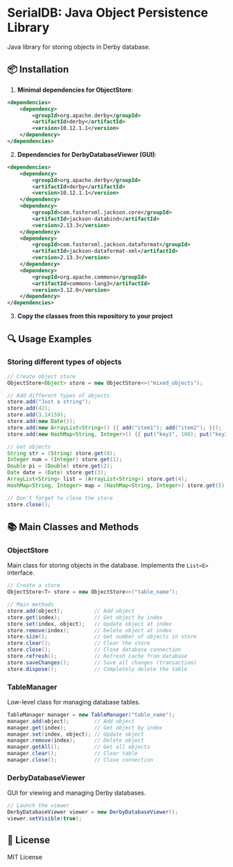 # SerialDB: Java Object Persistence Library

Java library for storing objects in Derby database.

## 📦 Installation

1. **Minimal dependencies for ObjectStore**:

```xml
<dependencies>
    <dependency>
        <groupId>org.apache.derby</groupId>
        <artifactId>derby</artifactId>
        <version>10.12.1.1</version>
    </dependency>
</dependencies>
```

2. **Dependencies for DerbyDatabaseViewer (GUI)**:

```xml
<dependencies>
    <dependency>
        <groupId>org.apache.derby</groupId>
        <artifactId>derby</artifactId>
        <version>10.12.1.1</version>
    </dependency>
    <dependency>
        <groupId>com.fasterxml.jackson.core</groupId>
        <artifactId>jackson-databind</artifactId>
        <version>2.13.3</version>
    </dependency>
    <dependency>
        <groupId>com.fasterxml.jackson.dataformat</groupId>
        <artifactId>jackson-dataformat-xml</artifactId>
        <version>2.13.3</version>
    </dependency>
    <dependency>
        <groupId>org.apache.commons</groupId>
        <artifactId>commons-lang3</artifactId>
        <version>3.12.0</version>
    </dependency>
</dependencies>
```

3. **Copy the classes from this repository to your project**

## 🔍 Usage Examples

### Storing different types of objects

```java
// Create object store
ObjectStore<Object> store = new ObjectStore<>("mixed_objects");

// Add different types of objects
store.add("Just a string");
store.add(42);
store.add(3.14159);
store.add(new Date());
store.add(new ArrayList<String>() {{ add("item1"); add("item2"); }});
store.add(new HashMap<String, Integer>() {{ put("key1", 100); put("key2", 200); }});

// Get objects
String str = (String) store.get(0);
Integer num = (Integer) store.get(1);
Double pi = (Double) store.get(2);
Date date = (Date) store.get(3);
ArrayList<String> list = (ArrayList<String>) store.get(4);
HashMap<String, Integer> map = (HashMap<String, Integer>) store.get(5);

// Don't forget to close the store
store.close();
```

## 📚 Main Classes and Methods

### ObjectStore

Main class for storing objects in the database. Implements the `List<E>` interface.

```java
// Create a store
ObjectStore<T> store = new ObjectStore<>("table_name");

// Main methods
store.add(object);          // Add object
store.get(index);           // Get object by index
store.set(index, object);   // Update object at index
store.remove(index);        // Delete object at index
store.size();               // Get number of objects in store
store.clear();              // Clear the store
store.close();              // Close database connection
store.refresh();            // Refresh cache from database
store.saveChanges();        // Save all changes (transaction)
store.dispose();            // Completely delete the table
```

### TableManager

Low-level class for managing database tables.

```java
TableManager manager = new TableManager("table_name");
manager.add(object);        // Add object
manager.get(index);         // Get object by index
manager.set(index, object); // Update object
manager.remove(index);      // Delete object
manager.getAll();           // Get all objects
manager.clear();            // Clear table
manager.close();            // Close connection
```

### DerbyDatabaseViewer

GUI for viewing and managing Derby databases.

```java
// Launch the viewer
DerbyDatabaseViewer viewer = new DerbyDatabaseViewer();
viewer.setVisible(true);
```

## 📄 License

MIT License
